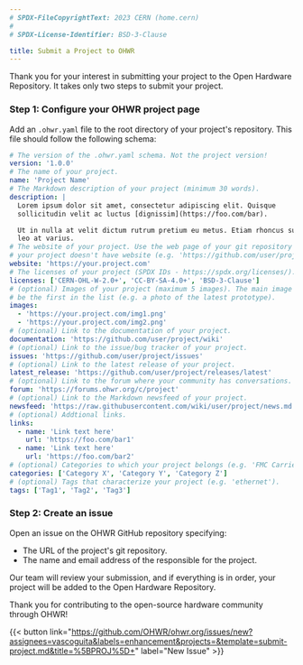 ```yaml
---
# SPDX-FileCopyrightText: 2023 CERN (home.cern)
#
# SPDX-License-Identifier: BSD-3-Clause

title: Submit a Project to OHWR
---
```


Thank you for your interest in submitting your project to the Open Hardware
Repository. It takes only two steps to submit your project.

### Step 1: Configure your OHWR project page

Add an `.ohwr.yaml` file to the root directory of your project's repository.
This file should follow the following schema:

```yaml
# The version of the .ohwr.yaml schema. Not the project version!
version: '1.0.0'
# The name of your project.
name: 'Project Name'
# The Markdown description of your project (minimum 30 words).
description: |
  Lorem ipsum dolor sit amet, consectetur adipiscing elit. Quisque
  sollicitudin velit ac luctus [dignissim](https://foo.com/bar).

  Ut in nulla at velit dictum rutrum pretium eu metus. Etiam rhoncus suscipit
  leo at varius.
# The website of your project. Use the web page of your git repository if
# your project doesn't have website (e.g. 'https://github.com/user/project').
website: 'https://your.project.com'
# The licenses of your project (SPDX IDs - https://spdx.org/licenses/).
licenses: ['CERN-OHL-W-2.0+', 'CC-BY-SA-4.0+', 'BSD-3-Clause']
# (optional) Images of your project (maximum 5 images). The main image should
# be the first in the list (e.g. a photo of the latest prototype).
images:
  - 'https://your.project.com/img1.png'
  - 'https://your.project.com/img2.png'
# (optional) Link to the documentation of your project.
documentation: 'https://github.com/user/project/wiki'
# (optional) Link to the issue/bug tracker of your project.
issues: 'https://github.com/user/project/issues'
# (optional) Link to the latest release of your project.
latest_release: 'https://github.com/user/project/releases/latest'
# (optional) Link to the forum where your community has conversations.
forum: 'https://forums.ohwr.org/c/project'
# (optional) Link to the Markdown newsfeed of your project.
newsfeed: 'https://raw.githubusercontent.com/wiki/user/project/news.md'
# (optional) Addtional links.
links:
  - name: 'Link text here'
    url: 'https://foo.com/bar1'
  - name: 'Link text here'
    url: 'https://foo.com/bar2'
# (optional) Categories to which your project belongs (e.g. 'FMC Carriers').
categories: ['Category X', 'Category Y', 'Category Z']
# (optional) Tags that characterize your project (e.g. 'ethernet').
tags: ['Tag1', 'Tag2', 'Tag3']
```

### Step 2: Create an issue

Open an issue on the OHWR GitHub repository specifying:

* The URL of the project's git repository.
* The name and email address of the responsible for the project.

Our team will review your submission, and if everything is in order, your
project will be added to the Open Hardware Repository.

Thank you for contributing to the open-source hardware community through OHWR!

{{< button link="https://github.com/OHWR/ohwr.org/issues/new?assignees=vascoguita&labels=enhancement&projects=&template=submit-project.md&title=%5BPROJ%5D+" label="New Issue" >}} <!-- markdownlint-disable-line MD013 MD034 -->
